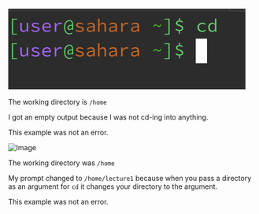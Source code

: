 ![Image](cd-no-command.png)

The working directory is `/home`

I got an empty output because I was not cd-ing into anything.

This example was not an error.

![Image](cd-directory-arguemnt.png)

The working directory was `/home`

My prompt changed to `/home/lecture1` because when you pass a directory as an argument for `cd` it changes your directory to the argument.

This example was not an error. 
